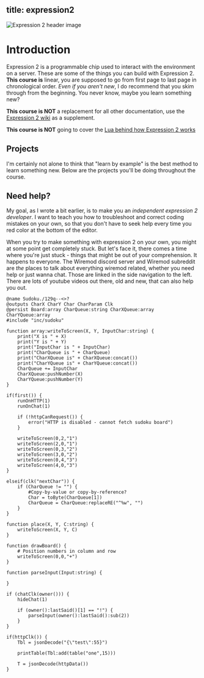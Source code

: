 title: expression2
---
![Expression 2 header image](img/e2/header.png)

# Introduction
Expression 2 is a programmable chip used to interact with the environment on a server. These are some of the things you can build with Expression 2. **This course is** linear, you are supposed to go from first page to last page in chronological order. *Even if you aren't new*, I do recommend that you skim through from the beginning. You never know, maybe you learn something new?

**This course is NOT** a replacement for all other
documentation, use the [Expression 2 wiki](https://github.com/wiremod/wire/wiki/Expression-2) as a supplement.

**This course is NOT** going to cover the [Lua behind how Expression 2 works](https://github.com/wiremod/wire)

## Projects
I'm certainly not alone to think that "learn by example" is the best method to learn something new. Below are the projects you'll be doing throughout the course.

## Need help?
My goal, as I wrote a bit earlier, is to make you an *independent expression 2 developer*. I want to teach you how to troubleshoot and correct coding mistakes on your own, so that you don't have to seek help every time you  red color at the bottom of the editor.

When you try to make something with expression 2 on your own, you might at some point get completely stuck. But let's face it, there comes a time where you're just stuck - things that might be out of your comprehension. It happens to everyone. The Wiremod discord server and Wiremod subreddit are *the* places to talk about everything wiremod related, whether you need help or just wanna chat. Those are linked in the side navigation to the left. There are lots of youtube videos out there, old and new, that can also help you out.
      
```
@name Sudoku./129q--<>?
@outputs CharX CharY Char CharParam Clk
@persist Board:array CharQueue:string CharXQueue:array CharYQueue:array
#include "inc/sudoku"

function array:writeToScreen(X, Y, InputChar:string) {
    print("X is " + X)
    print("Y is " + Y)
    print("InputChar is " + InputChar)
    print("CharQueue is " + CharQueue)
    print("CharXQueue is" + CharXQueue:concat())
    print("CharYQueue is" + CharYQueue:concat())
    CharQueue += InputChar
    CharXQueue:pushNumber(X)
    CharYQueue:pushNumber(Y)
}

if(first()) {
    runOnHTTP(1)
    runOnChat(1)
    
    if (!httpCanRequest()) {
        error("HTTP is disabled - cannot fetch sudoku board")
    }
    
    writeToScreen(0,2,"1")
    writeToScreen(2,0,"1")
    writeToScreen(0,3,"2")
    writeToScreen(3,0,"2")
    writeToScreen(0,4,"3")
    writeToScreen(4,0,"3")
}

elseif(clk("nextChar")) {
    if (CharQueue != "") {
        #Copy-by-value or copy-by-reference?
        Char = toByte(CharQueue[1])
        CharQueue = CharQueue:replaceRE("^%w", "")
    }
}

function place(X, Y, C:string) {
    writeToScreen(X, Y, C)    
}

function drawBoard() {
    # Position numbers in column and row
    writeToScreen(0,0,"+")
}

function parseInput(Input:string) {
    
}

if (chatClk(owner())) {
    hideChat(1)
    
    if (owner():lastSaid()[1] == "!") {
        parseInput(owner():lastSaid():sub(2))
    }
}

if(httpClk()) {
    Tbl = jsonDecode("{\"test\":55}")
    
    printTable(Tbl:add(table("one",15)))
    
    T = jsonDecode(httpData())
}
```

<!-- <lw-quizlet type="singlechoice" question="Are you ready to learn about Expression 2?"
  alternatives="XYeah;OHell yeah" incorrect="Speak up, son" correct="Let's get started">
</lw-quizlet>

<lw-quizlet type="multiplechoice" question="Where do you go to get help?"
  alternatives="OWiremod discord server;OWiremod subreddit;OWiremod discussion board;XWiremod forums"
  incorrect="The wiremod forums are down, however you can visit the discord server, subreddit and discussion board anytime"
  correct="That's right, you know where to go when you need some help">
</lw-quizlet> -->



<!-- <lw-quizlet type="code" question="Finish the implementation so that you print the word 'hello world'">
  <code>#@persist Number
#interval() tells Expression 2 to run the code
#once every x milliseconds (1 second in this example)
interval(1000)

#first() is a function that returns true (1) if
#this is the first time the code is executed after upload.
#The second time and onwards, first() will not be true.
#Thus, Number = 5 will only be executed once.
if(first()) {
  Number = 5
}

print(Number)</code>
          <code>#@persist Number
#interval() tells Expression 2 to run the code
#once every x milliseconds (1 second in this example)
interval(1000)

print("Hello world")

print(Number)</code>
        </lw-quizlet> -->
      